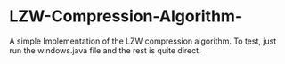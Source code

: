 # LZW-Compression-Algorithm-

A simple Implementation of the LZW compression algorithm. To test, just run the windows.java file and the rest is quite direct.
